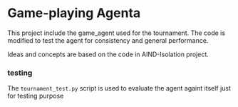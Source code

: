 
# Game-playing Agenta

This project include the game_agent used for the tournament.  The code is modified to test the agent for consistency and general performance.

Ideas and concepts are based on the code in AIND-Isolation project.

### testing

The `tournament_test.py` script is used to evaluate the agent againt itself just for testing purpose


